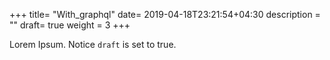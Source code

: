 +++
title= "With_graphql"
date= 2019-04-18T23:21:54+04:30
description = ""
draft= true
weight = 3
+++

Lorem Ipsum.
Notice `draft` is set to true.
